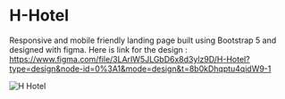 # H-Hotel
Responsive and mobile friendly landing page built using Bootstrap 5 and designed with figma. Here is link for the design : https://www.figma.com/file/3LArIW5JLGbD6x8d3ylz9D/H-Hotel?type=design&node-id=0%3A1&mode=design&t=8b0kDhqptu4qidW9-1 

![H Hotel](https://github.com/hellohendri/H-Hotel/assets/92468957/8b77fe62-c343-4ed9-859a-3f8e3adb3c80)
